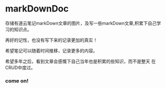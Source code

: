 # markDownDoc
存储有道云笔记markDown文章的图片，及写一些markDown文章,积累下自己学习的知识点。

再好的记性，也没有写下来的记录更加的真实！

希望笔记可以随着时间推移，记录更多的内容。

希望多年之后，看到文章会感慨下自己当年也是积累的些知识，而不是整天 在CRUD中度过。





### come on!

